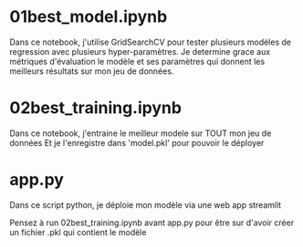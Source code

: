 # 01best_model.ipynb
Dans ce notebook, j'utilise GridSearchCV pour tester plusieurs modèles de regression avec plusieurs hyper-paramètres.
Je determine grace aux métriques d'évaluation le modèle et ses paramètres qui donnent les meilleurs résultats sur mon jeu de données.

# 02best_training.ipynb
Dans ce notebook, j'entraine le meilleur modele sur TOUT mon jeu de données 
Et je l'enregistre dans 'model.pkl' pour pouvoir le déployer

# app.py
Dans ce script python, je déploie mon modèle via une web app streamlit

Pensez à run 02best_training.ipynb avant app.py pour être sur d'avoir créer un fichier .pkl qui contient le modèle
